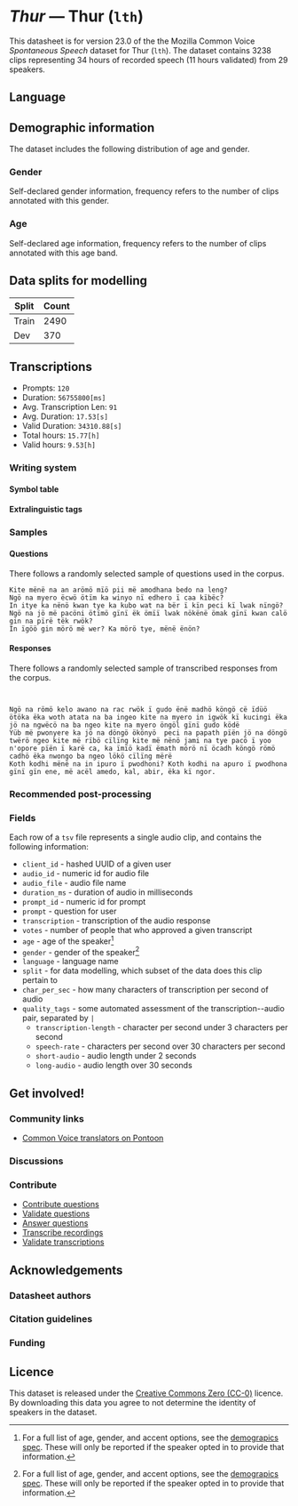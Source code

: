 # *Thur* &mdash; Thur (`lth`)
This datasheet is for version 23.0 of the the Mozilla Common Voice *Spontaneous Speech* dataset 
for Thur (`lth`). The dataset contains 3238 clips representing 34 hours of recorded
speech (11 hours validated) from 29 speakers.

## Language
<!-- {{LANGUAGE_DESCRIPTION}} -->
<!-- Provide a brief (1-2 paragraph) description of your language -->

## Demographic information
The dataset includes the following distribution of age and gender.
<!-- You can get a lot of the information in this section from https://analyzer.cv-toolbox.web.tr/browse -->

### Gender
Self-declared gender information, frequency refers to the number of clips annotated with this gender.
<!-- {{GENDER_TABLE}} -->
<!-- @ AUTOMATICALLY GENERATED @ -->
<!-- | Gender | Frequency |
|--------|-----------|
| male, masculine | ? |
| undeclared | ? |
| female, feminine | ? | -->

### Age
Self-declared age information, frequency refers to the number of clips annotated with this age band.
<!-- {{AGE_TABLE}} -->
<!-- @ AUTOMATICALLY GENERATED @ -->
<!-- | Age band | Frequency |
|----------|-----------|
| teens | ? |
| twenties | ? |
| thirties | ? |
| fourties | ? |
| fifties | ? |
   ...if other age ranges are present in your data, add rows... -->

## Data splits for modelling



 | Split | Count |
|-|-|
| Train | 2490 |
| Dev | 370 |


## Transcriptions

* Prompts: `120`
* Duration: `56755800[ms]`
* Avg. Transcription Len: `91`
* Avg. Duration: `17.53[s]`
* Valid Duration: `34310.88[s]`
* Total hours: `15.77[h]`
* Valid hours: `9.53[h]`

<!-- {{TRANSCRIPTIONS_DESCRIPTION}} -->
<!-- A description of the transcription system used -->

### Writing system
<!-- {{WRITING_SYSTEM_DESCRIPTION}} -->
<!-- @ OPTIONAL @ -->
<!-- A description of the writing system (or writing systems) used in the text corpus -->

#### Symbol table
<!-- {{ALPHABET_TABLE}} -->
<!-- @ OPTIONAL @ -->
<!-- If the writing system is alphabetic, you can include the valid alphabet here -->

#### Extralinguistic tags

### Samples

#### Questions
There follows a randomly selected sample of questions used in the corpus.

```
Kite mënë na an arömö mïö pii më amodhana bedo na leng?
Ngö na myero ëcwö ötïm ka winyo nï edhero ï caa kïbëc? 
In itye ka nënö kwan tye ka kubo wat na bër ï kïn peci kï lwak nïngö?
Ngö na jö më pacöni ötïmö gïnï ëk ömïï lwak nökënë ömak gïnï kwan calö gin na pïrë tëk rwök?
In ïgöö gin mörö më wer? Ka mörö tye, mënë ënön? 
```

<!-- {{QUESTIONS_SAMPLE}} -->

#### Responses
There follows a randomly selected sample of transcribed responses from the corpus.

```


Ngö na römö kelo awano na rac rwök ï gudo ënë madhö köngö cë ïdüö ötöka ëka woth atata na ba ingeo kite na myero in igwök kï kucingi ëka jö na ngwëcö na ba ngeo kite na myero öngöl gïnï gudo ködë
Yüb më pwonyere ka jö na döngö ökönyö  peci na papath pïën jö na döngö twërö ngeo kite më rïbö cïlïng kite më nënö jami na tye pacö ï yoo n'opore pïën ï karë ca, ka ïmïö kadï ëmath mörö nï öcadh köngö römö cadhö ëka nwongo ba ngeo lökö cïlïng mërë
Koth kodhi mënë na in ipuro ï pwodhoni? Koth kodhi na apuro ï pwodhona gïnï gïn ene, më acël amedo, kal, abir, ëka kï ngor.
```

<!-- {{TRANSCRIPTIONS_SAMPLE}} -->

### Recommended post-processing
<!-- {{RECOMMENDED_POSTPROCESSING_DESCRIPTION}} -->
<!-- @ OPTIONAL @ -->
<!-- What should people do before they use the data, for example Unicode normalisation or normalisation of extralinguistic tags -->

### Fields
Each row of a `tsv` file represents a single audio clip, and contains the following information:

* `client_id` - hashed UUID of a given user
* `audio_id` - numeric id for audio file
* `audio_file` - audio file name
* `duration_ms` - duration of audio in milliseconds
* `prompt_id` - numeric id for prompt
* `prompt` - question for user
* `transcription` - transcription of the audio response
* `votes` - number of people that who approved a given transcript
* `age` - age of the speaker[^1]
* `gender` - gender of the speaker[^1]
* `language` - language name
* `split` - for data modelling, which subset of the data does this clip pertain to
* `char_per_sec` - how many characters of transcription per second of audio
* `quality_tags` - some automated assessment of the transcription--audio pair, separated by `|`
   *  `transcription-length` - character per second under 3 characters per second
   * `speech-rate` - characters per second over 30 characters per second
   * `short-audio` - audio length under 2 seconds
   * `long-audio` - audio length over 30 seconds

#### 
[^1]: For a full list of age, gender, and accent options, see the
[demograpics
spec](https://github.com/common-voice/common-voice/blob/main/web/src/stores/demographics.ts). These
will only be reported if the speaker opted in to provide that
information.

## Get involved!

### Community links

* [Common Voice translators on Pontoon](https://pontoon.mozilla.org/lth/common-voice/contributors/)

<!-- {{COMMUNITY_LINKS_LIST}} -->
<!-- @ OPTIONAL @ -->
<!-- Links to community chats / fora -->

### Discussions
<!-- {{DISCUSSION_LINKS_LIST}} -->
<!-- @ OPTIONAL @ -->
<!-- Any links to discussions, for example on Discourse or other fora or blogs can be included here -->

### Contribute
* [Contribute questions](https://commonvoice.mozilla.org/spontaneous-speech/beta/question)
* [Validate questions](https://commonvoice.mozilla.org/spontaneous-speech/beta/validate)
* [Answer questions](https://commonvoice.mozilla.org/spontaneous-speech/beta/prompts)
* [Transcribe recordings](https://commonvoice.mozilla.org/spontaneous-speech/beta/transcribe)
* [Validate transcriptions](https://commonvoice.mozilla.org/spontaneous-speech/beta/check-transcript)
<!-- {{CONTRIBUTE_LINKS_LIST}} -->
<!-- Here you can include links for how to contribute to the dataset -->

## Acknowledgements

### Datasheet authors
<!-- {{DATASHEET_AUTHORS_LIST}} -->
<!-- A list in the format of: Your Name <email@email.com> -->

### Citation guidelines
<!-- {{CITATION_DESCRIPTION}} -->
<!-- @ OPTIONAL @ -->
<!-- If you published a paper and would like people to cite it, you can include the BiBTeX here -->

### Funding
<!-- {{FUNDING_DESCRIPTION}} -->
<!-- @ OPTIONAL @ -->
<!-- If you received any funding, you can include the acknowledgement here -->

## Licence
This dataset is released under the [Creative Commons Zero (CC-0)](https://creativecommons.org/public-domain/cc0/) licence. By downloading this data
you agree to not determine the identity of speakers in the dataset.